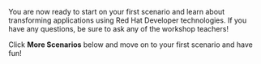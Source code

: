 You are now ready to start on your first scenario and learn about transforming applications using Red Hat Developer technologies.
If you have any questions, be sure to ask any of the workshop teachers!

Click **More Scenarios** below and move on to your first scenario and have fun!